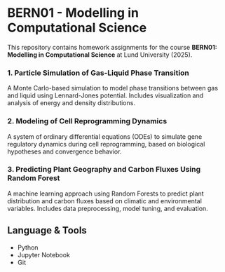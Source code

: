 # BERN01 - Modelling in Computational Science

This repository contains homework assignments for the course **BERN01: Modelling in Computational Science** at Lund University (2025).

### 1. Particle Simulation of Gas-Liquid Phase Transition
A Monte Carlo-based simulation to model phase transitions between gas and liquid using Lennard-Jones potential. Includes visualization and analysis of energy and density distributions.

### 2. Modeling of Cell Reprogramming Dynamics
A system of ordinary differential equations (ODEs) to simulate gene regulatory dynamics during cell reprogramming, based on biological hypotheses and convergence behavior.

### 3. Predicting Plant Geography and Carbon Fluxes Using Random Forest
A machine learning approach using Random Forests to predict plant distribution and carbon fluxes based on climatic and environmental variables. Includes data preprocessing, model tuning, and evaluation.

## Language & Tools

- Python 
- Jupyter Notebook
- Git


